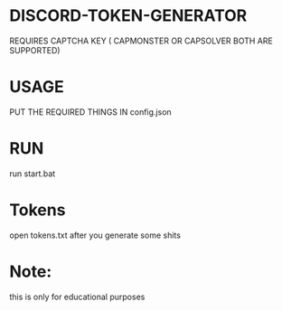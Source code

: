 # DISCORD-TOKEN-GENERATOR
REQUIRES CAPTCHA KEY ( CAPMONSTER OR CAPSOLVER BOTH ARE SUPPORTED)
# USAGE
PUT THE REQUIRED THINGS IN config.json
# RUN
run start.bat
# Tokens
open tokens.txt after you generate some shits
# Note:
this is only for educational purposes
